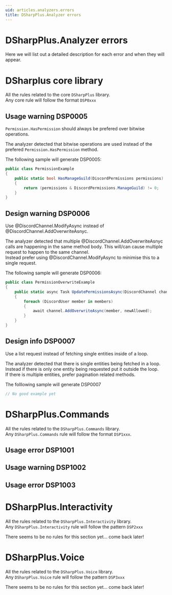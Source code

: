 ```yaml
---
uid: articles.analyzers.errors
title: DSharpPlus.Analyzer errors
---
```


# DSharpPlus.Analyzer errors
Here we will list out a detailed description for each error and when they will appear.  

# DSharplus core library
All the rules related to the core `DSharpPlus` library.  
Any core rule will follow the format `DSP0xxx`

## Usage warning DSP0005
`Permission.HasPermission` should always be prefered over bitwise operations.

The analyzer detected that bitwise operations are used instead of the prefered `Permission.HasPermission` method.

The following sample will generate DSP0005:
```csharp
public class PermissionExample 
{
    public static bool HasManageGuild(DiscordPermissions permissions)
    {
        return (permissions & DiscordPermissions.ManageGuild) != 0;
    }
}
```

## Design warning DSP0006
Use @DiscordChannel.ModifyAsync instead of @DiscordChannel.AddOverwriteAsnyc.

The analyzer detected that multiple @DiscordChannel.AddOverwriteAsnyc calls are happening in the same method body. 
This will/can cause multiple request to happen to the same channel.  
Instead prefer using @DiscordChannel.ModifyAsync to minimise this to a single request.

The following sample will generate DSP0006:
```csharp
public class PermissionOverwriteExample 
{
    public static async Task UpdatePermissionsAsync(DiscordChannel channel, List<DiscurdMember> members, DiscordPermissions newAllowed) 
    {
        foreach (DiscordUser member in members) 
        {
            await channel.AddOverwriteAsync(member, newAllowed);
        }
    }
}
```

## Design info DSP0007
Use a list request instead of fetching single entities inside of a loop.

The analyzer detected that there is single entities being fetched in a loop.  
Instead if there is only one entity being requested put it outside the loop.  
If there is multiple entities, prefer pagination related methods.

The folllowing sample will generate DSP0007
```csharp
// No good example yet
```

# DSharpPlus.Commands
All the rules related to the `DSharpPlus.Commands` library.  
Any `DSharpPlus.Commands` rule will follow the format `DSP1xxx`.

## Usage error DSP1001

## Usage warning DSP1002

## Usage error DSP1003

# DSharpPlus.Interactivity
All the rules related to the `DSharpPlus.Interactivity` library.  
Any `DSharpPlus.Interactivity` rule will follow the pattern `DSP2xxx`

There seems to be no rules for this section yet... come back later!

# DSharpPlus.Voice
All the rules related to the `DSharpPlus.Voice` library.  
Any `DSharpPlus.Voice` rule will follow the pattern `DSP3xxx`

There seems to be no rules for this section yet... come back later!